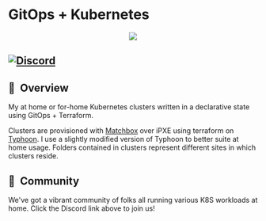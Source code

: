 # GitOps + Kubernetes

<p align="center"><img src="https://i.imgur.com/p1RzXjQ.png"><br></p>

[![Discord](https://img.shields.io/badge/discord-chat-7289DA.svg?maxAge=60&style=flat-square)](https://discord.gg/Yv2gzFy) 
---

## :book:&nbsp; Overview

My at home or for-home Kubernetes clusters written in a declarative state using GitOps + Terraform. 

Clusters are provisioned with [Matchbox](https://github.com/poseidon/matchbox) over iPXE using terraform on [Typhoon](https://github.com/anthr76/typhoon). I use a slightly modified version of Typhoon to better suite at home usage. Folders contained in clusters represent different sites in which clusters reside.

## :pushpin:&nbsp; Community

We've got a vibrant community of folks all running various K8S workloads at home. Click the Discord link above to join us!
